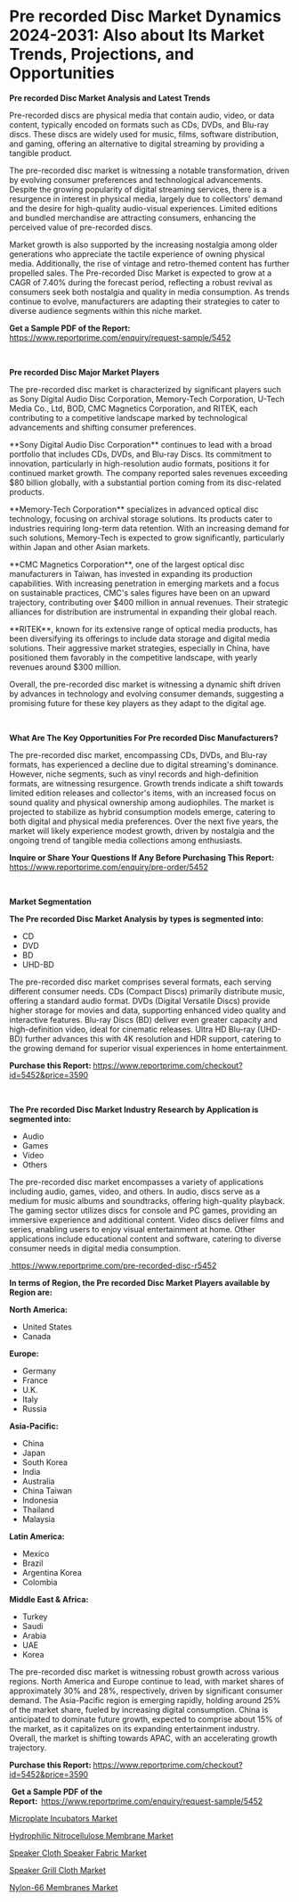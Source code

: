 <p><h1>Pre recorded Disc Market Dynamics 2024-2031: Also about Its Market Trends, Projections, and Opportunities</h1></p><p><strong>Pre recorded Disc Market Analysis and Latest Trends</strong></p>
<p><p>Pre-recorded discs are physical media that contain audio, video, or data content, typically encoded on formats such as CDs, DVDs, and Blu-ray discs. These discs are widely used for music, films, software distribution, and gaming, offering an alternative to digital streaming by providing a tangible product.</p><p>The pre-recorded disc market is witnessing a notable transformation, driven by evolving consumer preferences and technological advancements. Despite the growing popularity of digital streaming services, there is a resurgence in interest in physical media, largely due to collectors' demand and the desire for high-quality audio-visual experiences. Limited editions and bundled merchandise are attracting consumers, enhancing the perceived value of pre-recorded discs.</p><p>Market growth is also supported by the increasing nostalgia among older generations who appreciate the tactile experience of owning physical media. Additionally, the rise of vintage and retro-themed content has further propelled sales. The Pre-recorded Disc Market is expected to grow at a CAGR of 7.40% during the forecast period, reflecting a robust revival as consumers seek both nostalgia and quality in media consumption. As trends continue to evolve, manufacturers are adapting their strategies to cater to diverse audience segments within this niche market.</p></p>
<p><strong>Get a Sample PDF of the Report:&nbsp;</strong> <a href="https://www.reportprime.com/enquiry/request-sample/5452">https://www.reportprime.com/enquiry/request-sample/5452</a></p>
<p>&nbsp;</p>
<p><strong>Pre recorded Disc Major Market Players</strong></p>
<p><p>The pre-recorded disc market is characterized by significant players such as Sony Digital Audio Disc Corporation, Memory-Tech Corporation, U-Tech Media Co., Ltd, BOD, CMC Magnetics Corporation, and RITEK, each contributing to a competitive landscape marked by technological advancements and shifting consumer preferences.</p><p>**Sony Digital Audio Disc Corporation** continues to lead with a broad portfolio that includes CDs, DVDs, and Blu-ray Discs. Its commitment to innovation, particularly in high-resolution audio formats, positions it for continued market growth. The company reported sales revenues exceeding $80 billion globally, with a substantial portion coming from its disc-related products.</p><p>**Memory-Tech Corporation** specializes in advanced optical disc technology, focusing on archival storage solutions. Its products cater to industries requiring long-term data retention. With an increasing demand for such solutions, Memory-Tech is expected to grow significantly, particularly within Japan and other Asian markets.</p><p>**CMC Magnetics Corporation**, one of the largest optical disc manufacturers in Taiwan, has invested in expanding its production capabilities. With increasing penetration in emerging markets and a focus on sustainable practices, CMC's sales figures have been on an upward trajectory, contributing over $400 million in annual revenues. Their strategic alliances for distribution are instrumental in expanding their global reach.</p><p>**RITEK**, known for its extensive range of optical media products, has been diversifying its offerings to include data storage and digital media solutions. Their aggressive market strategies, especially in China, have positioned them favorably in the competitive landscape, with yearly revenues around $300 million.</p><p>Overall, the pre-recorded disc market is witnessing a dynamic shift driven by advances in technology and evolving consumer demands, suggesting a promising future for these key players as they adapt to the digital age.</p></p>
<p>&nbsp;</p>
<p><strong>What Are The Key Opportunities For Pre recorded Disc Manufacturers?</strong></p>
<p><p>The pre-recorded disc market, encompassing CDs, DVDs, and Blu-ray formats, has experienced a decline due to digital streaming's dominance. However, niche segments, such as vinyl records and high-definition formats, are witnessing resurgence. Growth trends indicate a shift towards limited edition releases and collector's items, with an increased focus on sound quality and physical ownership among audiophiles. The market is projected to stabilize as hybrid consumption models emerge, catering to both digital and physical media preferences. Over the next five years, the market will likely experience modest growth, driven by nostalgia and the ongoing trend of tangible media collections among enthusiasts.</p></p>
<p><strong>Inquire or Share Your Questions If Any Before Purchasing This Report:</strong> <a href="https://www.reportprime.com/enquiry/pre-order/5452">https://www.reportprime.com/enquiry/pre-order/5452</a></p>
<p>&nbsp;</p>
<p><strong>Market Segmentation</strong></p>
<p><strong>The Pre recorded Disc Market Analysis by types is segmented into:</strong></p>
<p><ul><li>CD</li><li>DVD</li><li>BD</li><li>UHD-BD</li></ul></p>
<p><p>The pre-recorded disc market comprises several formats, each serving different consumer needs. CDs (Compact Discs) primarily distribute music, offering a standard audio format. DVDs (Digital Versatile Discs) provide higher storage for movies and data, supporting enhanced video quality and interactive features. Blu-ray Discs (BD) deliver even greater capacity and high-definition video, ideal for cinematic releases. Ultra HD Blu-ray (UHD-BD) further advances this with 4K resolution and HDR support, catering to the growing demand for superior visual experiences in home entertainment.</p></p>
<p><strong>Purchase this Report:&nbsp;</strong><a href="https://www.reportprime.com/checkout?id=5452&price=3590">https://www.reportprime.com/checkout?id=5452&price=3590</a></p>
<p>&nbsp;</p>
<p><strong>The Pre recorded Disc Market Industry Research by Application is segmented into:</strong></p>
<p><ul><li>Audio</li><li>Games</li><li>Video</li><li>Others</li></ul></p>
<p><p>The pre-recorded disc market encompasses a variety of applications including audio, games, video, and others. In audio, discs serve as a medium for music albums and soundtracks, offering high-quality playback. The gaming sector utilizes discs for console and PC games, providing an immersive experience and additional content. Video discs deliver films and series, enabling users to enjoy visual entertainment at home. Other applications include educational content and software, catering to diverse consumer needs in digital media consumption.</p></p>
<p><a href="https://www.reportprime.com/pre-recorded-disc-r5452">&nbsp;https://www.reportprime.com/pre-recorded-disc-r5452</a></p>
<p><strong>In terms of Region, the Pre recorded Disc Market Players available by Region are:</strong></p>
<p>
    <p> <strong> North America: </strong>
        <ul>
            <li>United States</li>
            <li>Canada</li>
        </ul>
        </p> 
    <p> <strong> Europe: </strong>
        <ul>
            <li>Germany</li>
            <li>France</li>
            <li>U.K.</li>
            <li>Italy</li>
            <li>Russia</li>
        </ul>
        </p> 
    <p> <strong> Asia-Pacific: </strong>
        <ul>
            <li>China</li>
            <li>Japan</li>
            <li>South Korea</li>
            <li>India</li>
            <li>Australia</li>
            <li>China Taiwan</li>
            <li>Indonesia</li>
            <li>Thailand</li>
            <li>Malaysia</li>
        </ul>
        </p> 
    <p> <strong> Latin America: </strong>
        <ul>
            <li>Mexico</li>
            <li>Brazil</li>
            <li>Argentina Korea</li>
            <li>Colombia</li>
        </ul>
        </p> 
    <p> <strong> Middle East & Africa: </strong>
        <ul>
            <li>Turkey</li>
            <li>Saudi</li>
            <li>Arabia</li>
            <li>UAE</li>
            <li>Korea</li>
        </ul>
    </p>
    </p>
<p><p>The pre-recorded disc market is witnessing robust growth across various regions. North America and Europe continue to lead, with market shares of approximately 30% and 28%, respectively, driven by significant consumer demand. The Asia-Pacific region is emerging rapidly, holding around 25% of the market share, fueled by increasing digital consumption. China is anticipated to dominate future growth, expected to comprise about 15% of the market, as it capitalizes on its expanding entertainment industry. Overall, the market is shifting towards APAC, with an accelerating growth trajectory.</p></p>
<p><strong>Purchase this Report: </strong><a href="https://www.reportprime.com/checkout?id=5452&price=3590">https://www.reportprime.com/checkout?id=5452&price=3590</a></p>
<p>&nbsp;<strong>Get a Sample PDF of the Report:&nbsp;&nbsp;</strong><a href="https://www.reportprime.com/enquiry/request-sample/5452">https://www.reportprime.com/enquiry/request-sample/5452</a></p>
<p><strong></strong></p>
<p><p><a href="https://www.linkedin.com/pulse/microplate-incubators-industry-insights-report-analyzing-market-cax3c?trackingId=HqFET6XiRrCEwKQ7WajGEw%3D%3D">Microplate Incubators Market</a></p><p><a href="https://issuu.com/reportprime-2/docs/hydrophilic-nitrocellulose-membrane_ae33b500232cc6">Hydrophilic Nitrocellulose Membrane Market</a></p><p><a href="https://github.com/santosh758595/Market-Research-Report-List-6/blob/main/speaker-cloth-speaker-fabric-market.md">Speaker Cloth Speaker Fabric Market</a></p><p><a href="https://github.com/MarlinNader2023/Market-Research-Report-List-1/blob/main/speaker-grill-cloth-market.md">Speaker Grill Cloth Market</a></p><p><a href="https://issuu.com/reportprime-2/docs/nylon-66-membranes-market-size-2030_78e98f7cb63fbc">Nylon-66 Membranes Market</a></p></p>